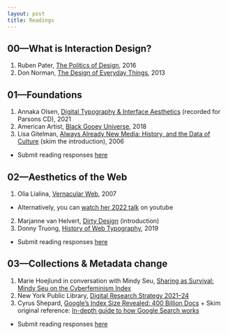 ```yaml
---
layout: post
title: Readings
---
```


## 00—What is Interaction Design?
1. Ruben Pater, [The Politics of Design](http://www.untold-stories.net/?p=The-Politics-of-Design), 2016 
2. Don Norman, [The Design of Everyday Things](https://web.media.mit.edu/~ascii/papers/norman_chapter1_2013.pdf), 2013


## 01—Foundations
1.  Annaka Olsen, [Digital Typography & Interface Aesthetics](https://vimeo.com/amtparsons/review/507335385/ae7e1387ec) (recorded for Parsons CD), 2021
2. American Artist, [Black Gooey Universe](https://unbag.net/end/black-gooey-universe/), 2018 
3. Lisa Gitelman, [Always Already New Media: History, and the Data of Culture](https://www.mediastudies.asia/wp-content/uploads/2016/10/Gitelman-Always-Already-New-Intro-excerpts.pdf) (skim the introduction), 2006 

- Submit reading responses [here](https://docs.google.com/document/d/14SPURa9guJwSUJS3rdpiQyJd6Df_6NxKSDGkP5HI5f8)

## 02—Aesthetics of the Web
1.  Olia Lialina, [Vernacular Web](http://art.teleportacia.org/observation/vernacular/), 2007
- Alternatively, you can [watch her 2022 talk](https://www.youtube.com/watch?v=_hFMOSmonvU) on youtube
2. Marjanne van Helvert, [Dirty Design](https://dirty-design.net/dirtydesign.html) (introduction) 
3. Donny Truong, [History of Web Typography](https://prowebtype.com/history/), 2019

- Submit reading responses [here](https://docs.google.com/document/d/14SPURa9guJwSUJS3rdpiQyJd6Df_6NxKSDGkP5HI5f8)


## 03—Collections & Metadata change
1.  Marie Hoejlund in conversation with Mindy Seu, [Sharing as Survival: Mindy Seu on the Cyberfeminism Index](https://walkerart.org/magazine/sharing-as-survival-mindy-seu-cyberfeminism-index)
2. New York Public Library, [Digital Research Strategy 2021–24](https://www.nypl.org/digital-research/strategy) 
3. Cyrus Shepard, [Google’s Index Size Revealed: 400 Billion Docs](https://zyppy.com/seo/google-index-size/) + Skim original reference: [In-depth guide to how Google Search works](https://developers.google.com/search/docs/fundamentals/how-search-works)

- Submit reading responses [here](https://docs.google.com/document/d/1rJIwVwsTIiZjRfd3gDo1aUjUQUZGbYveoz5Qipr7Z6M)

 
 

